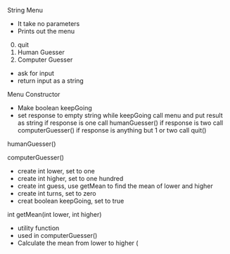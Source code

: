 String Menu
- It take no parameters
- Prints out the menu
0) quit
1) Human Guesser
2) Computer Guesser
- ask for input
- return input as a string

Menu Constructor
- Make boolean keepGoing
- set response to empty string
while keepGoing
	call menu and put result as string
	if response is one
	call humanGuesser()
	if response is two
	call computerGuesser()
	if response is anything but 1 or two
	call quit()

humanGuesser()


computerGuesser()
- create int lower, set to one
- create int higher, set to one hundred
- create int guess, use getMean to find the mean of lower and higher
- create int turns, set to zero
- creat boolean keepGoing, set to true

int getMean(int lower, int higher)
- utility function
- used in computerGuesser()
- Calculate the mean from lower to higher (



